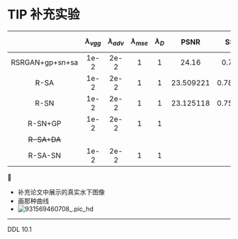 # TIP 补充实验

| | $$\lambda_{vgg}$$ | $$\lambda_{adv}$$ | $$\lambda_{mse}$$ | $$\lambda_D $$ | PSNR | SSIM |
| :-----: | :--: | :--: | :--: | :-----: | :-----: | :-----: |
| RSRGAN+gp+sn+sa | 1e-2 | 2e-2 | 1 | 1 | 24.16 |0.7886|
| R-SA    | 1e-2 | 2e-2 | 1 | 1 | 23.509221 |0.782333|
| R-SN    | 1e-2 | 2e-2 | 1 | 1 | 23.125118 |0.755338|
| R-SN+GP | 1e-2 | 2e-2 | 1 | 1 |  ||
| ~~R-SA+DA~~ |      |      |  |  |  ||
| R-SA-SN | 1e-2 | 2e-2 | 1 | 1 |  ||



- 补充论文中展示的真实水下图像
- 画那种曲线
- ![931569460708_.pic_hd](https://cy-1256894686.cos.ap-beijing.myqcloud.com/cy/2019-09-28-141558.png)

---

DDL 10.1